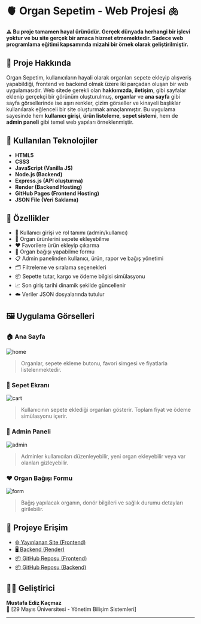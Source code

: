 # 🫀 Organ Sepetim - Web Projesi 🫁

**⚠️ Bu proje tamamen hayal ürünüdür. Gerçek dünyada herhangi bir işlevi yoktur ve bu site gerçek bir amaca hizmet etmemektedir. Sadece web programlama eğitimi kapsamında mizahi bir örnek olarak geliştirilmiştir.**

## 🎯 Proje Hakkında

Organ Sepetim, kullanıcıların hayali olarak organları sepete ekleyip alışveriş yapabildiği, frontend ve backend olmak üzere iki parçadan oluşan bir web uygulamasıdır. Web sitede gerekli olan **hakkımızda**, **iletişim**, gibi sayfalar eklenip gerçekçi bir görünüm oluşturulmuş, **organlar** ve **ana sayfa** gibi sayfa görsellerinde ise aşırı renkler, çizim görseller ve kinayeli başlıklar kullanılarak eğlenceli bir site oluşturmak amaçlanmıştır. Bu uygulama sayesinde hem **kullanıcı girişi**, **ürün listeleme**, **sepet sistemi**, hem de **admin paneli** gibi temel web yapıları örneklenmiştir.

## 🧰 Kullanılan Teknolojiler

- **HTML5**
- **CSS3**
- **JavaScript (Vanilla JS)**
- **Node.js (Backend)**
- **Express.js (API oluşturma)**
- **Render (Backend Hosting)**
- **GitHub Pages (Frontend Hosting)**
- **JSON File (Veri Saklama)**

## 🚀 Özellikler

- 🔐 Kullanıcı girişi ve rol tanımı (admin/kullanıcı)
- 🛒 Organ ürünlerini sepete ekleyebilme
- ❤️ Favorilere ürün ekleyip çıkarma
- 🧾 Organ bağışı yapabilme formu
- 📋 Admin panelinden kullanıcı, ürün, rapor ve bağış yönetimi
- 🗂️ Filtreleme ve sıralama seçenekleri
- 📦 Sepette tutar, kargo ve ödeme bilgisi simülasyonu
- 📈 Son giriş tarihi dinamik şekilde güncellenir
- ☁️ Veriler JSON dosyalarında tutulur

## 🖼️ Uygulama Görselleri

### 🏠 Ana Sayfa
![home](https://github.com/user-attachments/assets/c5f8efdd-557f-45cb-8fa3-5fd53426133c)
> Organlar, sepete ekleme butonu, favori simgesi ve fiyatlarla listelenmektedir.

### 🛒 Sepet Ekranı
![cart](https://kendi-kaynak-url'in/sepet.png)
> Kullanıcının sepete eklediği organları gösterir. Toplam fiyat ve ödeme simülasyonu içerir.

### 👤 Admin Paneli
![admin](https://kendi-kaynak-url'in/adminpanel.png)
> Adminler kullanıcıları düzenleyebilir, yeni organ ekleyebilir veya var olanları gizleyebilir.

### ❤️ Organ Bağışı Formu
![form](https://kendi-kaynak-url'in/form.png)
> Bağış yapılacak organın, donör bilgileri ve sağlık durumu detayları girilebilir.

## 📂 Projeye Erişim

- [🌐 Yayınlanan Site (Frontend)](https://zideofturkey.github.io/organ-sepetim-site/)
- [🖥️ Backend (Render)](https://organ-sepetim-backend.onrender.com)
- [📦 GitHub Reposu (Frontend)](https://github.com/zideofturkey/organ-sepetim-site)
- [📦 GitHub Reposu (Backend)](https://github.com/zideofturkey/organ-sepetim-backend)

## 👨‍💻 Geliştirici

**Mustafa Ediz Kaçmaz**  
📘 [29 Mayıs Üniversitesi - Yönetim Bilişim Sistemleri]

---


